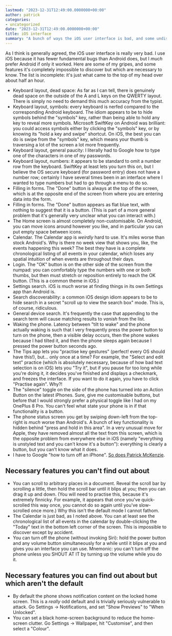 ```yaml
---
lastmod: "2023-12-31T12:49:00.0000000+00:00"
author: patrick
categories:
- uncategorized
date: "2023-12-31T12:49:00.0000000+00:00"
title: iOS interface
summary: "A bunch of ways the iOS user interface is bad, and some undiscoverable features"
---
```


As I think is generally agreed, the iOS user interface is really very bad.
I use iOS because it has fewer fundamental bugs than Android does, but I *much* prefer Android if only it worked.
Here are some of my gripes, and some features it's completely impossible to discover but which are necessary to know.
The list is incomplete: it's just what came to the top of my head over about half an hour.

* Keyboard layout, dead space: As far as I can tell, there is genuinely dead space on the outside of the A and L keys on the QWERTY layout. There is simply no need to demand this much accuracy from the typist.
* Keyboard layout, symbols: every keyboard is nerfed compared to the corresponding Android keyboard. The idiom appears to be to hide symbols behind the "symbols" key, rather than being able to hold any key to reveal more symbols. Microsoft SwiftKey on Android was brilliant: you could access symbols either by clicking the "symbols" key, or by knowing its "hold a key and swipe" shortcut. On iOS, the best you can do is swipe from the "symbols" key, which means your thumb is traversing a lot of the screen a lot more frequently.
* Keyboard layout, general paucity: I literally had to Google how to type one of the characters in one of my passwords.
* Keyboard layout, numbers: it appears to be standard to omit a number row from the keyboard. SwiftKey at least lets you turn this on, but I believe the OS secure keyboard (for password entry) does not have a number row; certainly I have several times been in an interface where I wanted to type numbers but had to go through a menu to do so.
* Filling in forms. The "Done" button is always at the top of the screen, which is at the opposite end of the screen from where you are entering data into the form.
* Filling in forms. The "Done" button appears as flat blue text, with nothing to suggest that it is a button. (This is part of a more general problem that it's generally very unclear what you can interact with.)
* The Home screen is almost completely non-customisable. On Android, you can move icons around however you like, and in particular you can put empty space between icons.
* Calendar. The Calendar app is *weirdly* hard to use. It's miles worse than stock Android's. Why is there no week view that shows you, like, the events happening this week? The best they have is a complete chronological listing of all events in your calendar, which loses any spatial intuition of when events are throughout their days.
* Login. The "OK" button is on the other side of the screen from the numpad: you can comfortably type the numbers with one or both thumbs, but then must stretch or reposition entirely to reach the OK button. (This is a common theme in iOS.)
* Settings search. iOS is *much* worse at finding things in its own Settings app than Android is.
* Search discoverability: a common iOS design idiom appears to be to hide search in a secret "scroll up to view the search box" mode. This is, of course, ridiculous.
* General device search. It's frequently the case that appending to the search term will cause matching results to *vanish* from the list.
* Waking the phone. Latency between "tilt to wake" and the phone actually waking is such that I very frequently press the power button to turn on the phone, then a visible delay occurs, then the phone wakes because I had tilted it, and then the phone sleeps again because I pressed the power button seconds ago.
* The Tips app lets you "practise key gestures" (perfect! every OS should have this!), but… only once at a time? For example, the "Select and edit text" practice (which is absolutely necessary, because of how bad text selection is on iOS) lets you "Try it", but if you pause for too long while you're doing it, it decides you've finished and displays a checkmark, and freezes the interface. If you want to do it again, you have to click "Practise again". Why?!
* The "silence" toggle on the side of the phone has turned into an Action Button on the latest iPhones. Sure, give me customisable buttons, but before that I would strongly prefer a physical toggle like I had on my OnePlus 8 Pro. You can't feel what state your phone is in if that functionality is a button.
* The phone status screen you get by swiping down-left from the top-right is *much* worse than Android's. A bunch of key functionality is hidden behind "press and hold in this area". In a very unusual move for Apple, they have removed almost all the text from this screen, which is the opposite problem from everywhere else in iOS (namely "everything is unstyled text and you can't know it's a button"): everything is clearly a button, but you can't know what it does.
* I have to Google "how to turn off an iPhone". [So does Patrick McKenzie](https://twitter.com/patio11/status/1740623388446769661).

## Necessary features you can't find out about

* You can scroll to arbitrary places in a document. Reveal the scroll bar by scrolling a little, then hold the scroll bar until it blips at you; then you can drag it up and down. (You will need to practise this, because it's extremely finnicky. For example, it appears that once you've quick-scrolled this way once, you cannot do so again until you've slow-scrolled once more.) Why this isn't the default mode I cannot fathom.
* The Calendar is just bad, as I noted above. You can at least see the chronological list of all events in the calendar by double-clicking the "Today" text in the bottom left corner of the screen. This is impossible to discover except by accident.
* You can turn off the phone (without invoking Siri): hold the power button and any volume button simultaneously for a while until it blips at you and gives you an interface you can use. Mnemonic: you can't turn off the phone unless you SHOUT AT IT by turning up the volume while you do it.

## Necessary features you can find out about but which aren't the default

* By default the phone shows notification content on the locked home screen. This is a *really* odd default and is trivially seriously vulnerable to attack. Go Settings -> Notifications, and set "Show Previews" to "When Unlocked".
* You can set a black home-screen background to reduce the home-screen clutter. Go Settings -> Wallpaper, hit "Customise", and then select a "Colour".
